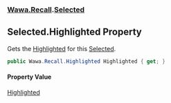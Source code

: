 ### [Wawa.Recall](Wawa.Recall.md 'Wawa.Recall').[Selected](Selected.md 'Wawa.Recall.Selected')

## Selected.Highlighted Property

Gets the [Highlighted](Selected.Highlighted.md 'Wawa.Recall.Selected.Highlighted') for this [Selected](Selected.md 'Wawa.Recall.Selected').

```csharp
public Wawa.Recall.Highlighted Highlighted { get; }
```

#### Property Value
[Highlighted](Highlighted.md 'Wawa.Recall.Highlighted')